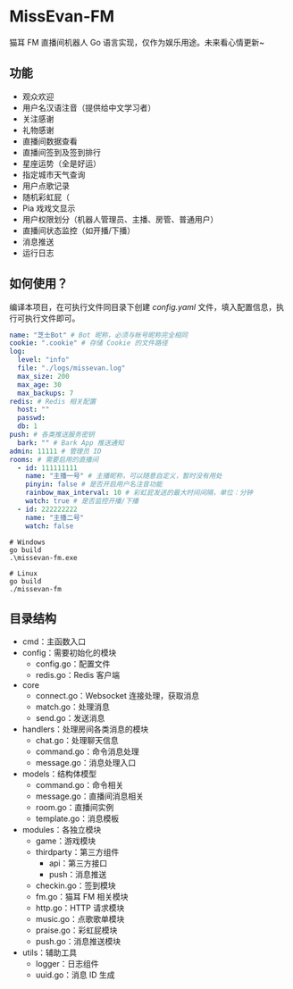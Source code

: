 # MissEvan-FM

猫耳 FM 直播间机器人 Go 语言实现，仅作为娱乐用途。未来看心情更新~

## 功能

- 观众欢迎
- 用户名汉语注音（提供给中文学习者）
- 关注感谢
- 礼物感谢
- 直播间数据查看
- 直播间签到及签到排行
- 星座运势（全是好运）
- 指定城市天气查询
- 用户点歌记录
- 随机彩虹屁（
- Pia 戏戏文显示
- 用户权限划分（机器人管理员、主播、房管、普通用户）
- 直播间状态监控（如开播/下播）
- 消息推送
- 运行日志

## 如何使用？

编译本项目，在可执行文件同目录下创建 _config.yaml_ 文件，填入配置信息，执行可执行文件即可。

```yaml
name: "芝士Bot" # Bot 昵称，必须与帐号昵称完全相同
cookie: ".cookie" # 存储 Cookie 的文件路径 
log:
  level: "info"
  file: "./logs/missevan.log"
  max_size: 200
  max_age: 30
  max_backups: 7
redis: # Redis 相关配置
  host: ""
  passwd:
  db: 1
push: # 各类推送服务密钥
  bark: "" # Bark App 推送通知
admin: 11111 # 管理员 ID
rooms: # 需要启用的直播间
  - id: 111111111
    name: "主播一号" # 主播昵称，可以随意自定义，暂时没有用处
    pinyin: false # 是否开启用户名注音功能
    rainbow_max_interval: 10 # 彩虹屁发送的最大时间间隔，单位：分钟
    watch: true # 是否监控开播/下播
  - id: 222222222
    name: "主播二号"
    watch: false
```

```shell
# Windows
go build
.\missevan-fm.exe

# Linux
go build
./missevan-fm
```

## 目录结构

- cmd：主函数入口
- config：需要初始化的模块
    - config.go：配置文件
    - redis.go：Redis 客户端
- core
    - connect.go：Websocket 连接处理，获取消息
    - match.go：处理消息
    - send.go：发送消息
- handlers：处理房间各类消息的模块
    - chat.go：处理聊天信息
    - command.go：命令消息处理
    - message.go：消息处理入口
- models：结构体模型
    - command.go：命令相关
    - message.go：直播间消息相关
    - room.go：直播间实例
    - template.go：消息模板
- modules：各独立模块
    - game：游戏模块
    - thirdparty：第三方组件
        - api：第三方接口
        - push：消息推送
    - checkin.go：签到模块
    - fm.go：猫耳 FM 相关模块
    - http.go：HTTP 请求模块
    - music.go：点歌歌单模块
    - praise.go：彩虹屁模块
    - push.go：消息推送模块
- utils：辅助工具
    - logger：日志组件
    - uuid.go：消息 ID 生成